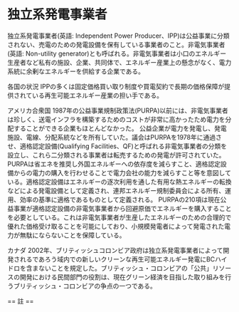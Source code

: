 # 独立系発電事業者

独立系発電事業者(英語: Independent Power Producer、IPP)は公益事業に分類されない、売電のための発電設備を保有している事業者のこと。非電気事業者(英語: Non-utility generator)とも呼ばれる。非電気事業者は小口のエネルギー生産者など私有の施設、企業、共同体で、エネルギー産業上の懸念がなく、電力系統に余剰なエネルギーを供給する企業である。

各国の状況
IPPの多くは固定価格買い取り制度や買電契約で長期の価格保障が提供されている再生可能エネルギー産業の担い手である。

アメリカ合衆国
1987年の公益事業規制政策法(PURPA)以前には、非電気事業者は珍しく、送電インフラを構築するためのコストが非常に高かったため電力を分配することができる企業もほとんどなかった。
公益企業が電力を発電し、発電施設、電線、分配系統などを所有していた。議会はPURPAを1978年に通過させ、適格認定設備(Qualifying Facilities、QF)と呼ばれる非電気事業者の分類を設立し、これら二分類される事業者は転売するための発電が許可されていた。
PURPAは省エネを推奨し外国エネルギーへの依存度を減らすこと、適格認定設備からの電力の購入を行わせることで電力会社の能力を減らすこと等を意図している。適格認定設備はエネルギーの逐次利用を通した有用な熱エネルギーの転換などによる発電設備として定義され、連邦エネルギー規制委員会による所有、運用、効率の基準に適格であるものとして定義される。
PURPAの210項は現在公益事業が適格認定設備の非電気事業者から回避原価でエネルギーを購入することを必要としている。これは非電気事業者が生産したエネルギーのための合理的で優れた価格受け取ることを可能にしており、小規模発電者によって発電された電力が無駄にならないことを保障している。

カナダ
2002年、ブリティッシュコロンビア政府は独立系発電事業者によって開発されるであろう域内での新しいクリーンな再生可能エネルギー発電にBCハイドロを含まないことを規定した。ブリティッシュ・コロンビアの「公共」リソースの開発における民間部門の役割は、現在グリーン経済を目指した取り組みを行うブリティッシュ・コロンビアの争点の一つである。


== 註 ==
